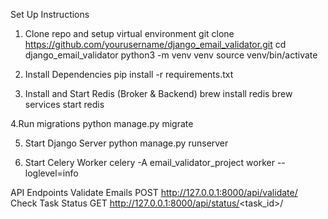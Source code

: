 Set Up Instructions
1. Clone repo and setup virtual environment
   git clone https://github.com/yourusername/django_email_validator.git
   cd django_email_validator
   python3 -m venv venv
   source venv/bin/activate

2. Install Dependencies
   pip install -r requirements.txt
   
4. Install and Start Redis (Broker & Backend)
  brew install redis
  brew services start redis

4.Run migrations
  python manage.py migrate

5. Start Django Server
  python manage.py runserver

   
6. Start Celery Worker
  celery -A email_validator_project worker --loglevel=info

API Endpoints
Validate Emails
POST http://127.0.0.1:8000/api/validate/
Check Task Status
GET http://127.0.0.1:8000/api/status/<task_id>/
